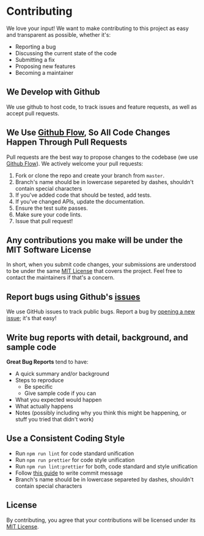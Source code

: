 # Contributing

We love your input! We want to make contributing to this project as easy and transparent as possible, whether it's:

- Reporting a bug
- Discussing the current state of the code
- Submitting a fix
- Proposing new features
- Becoming a maintainer

## We Develop with Github

We use github to host code, to track issues and feature requests, as well as accept pull requests.

## We Use [Github Flow](https://guides.github.com/introduction/flow/index.html), So All Code Changes Happen Through Pull Requests

Pull requests are the best way to propose changes to the codebase (we use [Github Flow](https://guides.github.com/introduction/flow/index.html)). We actively welcome your pull requests:

1. Fork or clone the repo and create your branch from `master`.
2. Branch's name should be in lowercase separeted by dashes, shouldn't contain special characters
3. If you've added code that should be tested, add tests.
4. If you've changed APIs, update the documentation.
5. Ensure the test suite passes.
6. Make sure your code lints.
7. Issue that pull request!

## Any contributions you make will be under the MIT Software License

In short, when you submit code changes, your submissions are understood to be under the same [MIT License](http://choosealicense.com/licenses/mit) that covers the project. Feel free to contact the maintainers if that's a concern.

## Report bugs using Github's [issues](https://github.com/LuisFuenTech/object-dot-parser/issues)

We use GitHub issues to track public bugs. Report a bug by [opening a new issue](https://github.com/LuisFuenTech/object-dot-parser/issues); it's that easy!

## Write bug reports with detail, background, and sample code

**Great Bug Reports** tend to have:

- A quick summary and/or background
- Steps to reproduce
  - Be specific
  - Give sample code if you can
- What you expected would happen
- What actually happens
- Notes (possibly including why you think this might be happening, or stuff you tried that didn't work)

## Use a Consistent Coding Style

- Run `npm run lint` for code standard unification
- Run `npm run prettier` for code style unification
- Run `npm run lint:prettier` for both, code standard and style unification
- Follow [this guide](https://dev.to/puritanic/how-are-you-writing-a-commit-message-1ih7) to write commit message
- Branch's name should be in lowercase separeted by dashes, shouldn't contain special characters

## License

By contributing, you agree that your contributions will be licensed under its [MIT License](https://github.com/LuisFuenTech/object-dot-parser/blob/master/LICENSE).
